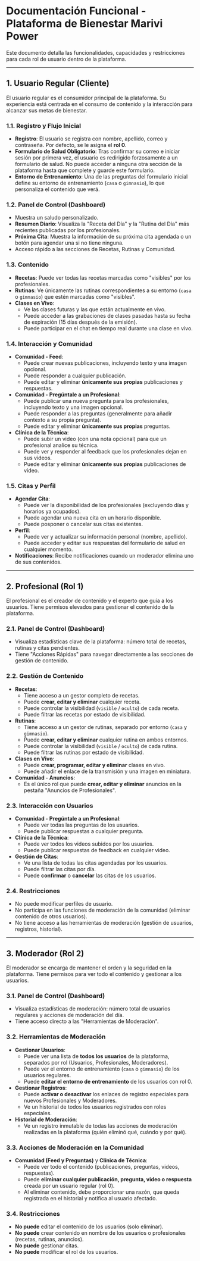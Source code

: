 # Documentación Funcional - Plataforma de Bienestar Marivi Power

Este documento detalla las funcionalidades, capacidades y restricciones para cada rol de usuario dentro de la plataforma.

---

## 1. Usuario Regular (Cliente)

El usuario regular es el consumidor principal de la plataforma. Su experiencia está centrada en el consumo de contenido y la interacción para alcanzar sus metas de bienestar.

### 1.1. Registro y Flujo Inicial
- **Registro**: El usuario se registra con nombre, apellido, correo y contraseña. Por defecto, se le asigna el **rol 0**.
- **Formulario de Salud Obligatorio**: Tras confirmar su correo e iniciar sesión por primera vez, el usuario es redirigido forzosamente a un formulario de salud. No puede acceder a ninguna otra sección de la plataforma hasta que complete y guarde este formulario.
- **Entorno de Entrenamiento**: Una de las preguntas del formulario inicial define su entorno de entrenamiento (`casa` o `gimnasio`), lo que personaliza el contenido que verá.

### 1.2. Panel de Control (Dashboard)
- Muestra un saludo personalizado.
- **Resumen Diario**: Visualiza la "Receta del Día" y la "Rutina del Día" más recientes publicadas por los profesionales.
- **Próxima Cita**: Muestra la información de su próxima cita agendada o un botón para agendar una si no tiene ninguna.
- Acceso rápido a las secciones de Recetas, Rutinas y Comunidad.

### 1.3. Contenido
- **Recetas**: Puede ver todas las recetas marcadas como "visibles" por los profesionales.
- **Rutinas**: Ve únicamente las rutinas correspondientes a su entorno (`casa` o `gimnasio`) que estén marcadas como "visibles".
- **Clases en Vivo**:
    - Ve las clases futuras y las que están actualmente en vivo.
    - Puede acceder a las grabaciones de clases pasadas hasta su fecha de expiración (15 días después de la emisión).
    - Puede participar en el chat en tiempo real durante una clase en vivo.

### 1.4. Interacción y Comunidad
- **Comunidad - Feed**:
    - Puede crear nuevas publicaciones, incluyendo texto y una imagen opcional.
    - Puede responder a cualquier publicación.
    - Puede editar y eliminar **únicamente sus propias** publicaciones y respuestas.
- **Comunidad - Pregúntale a un Profesional**:
    - Puede publicar una nueva pregunta para los profesionales, incluyendo texto y una imagen opcional.
    - Puede responder a las preguntas (generalmente para añadir contexto a su propia pregunta).
    - Puede editar y eliminar **únicamente sus propias** preguntas.
- **Clínica de la Técnica**:
    - Puede subir un video (con una nota opcional) para que un profesional analice su técnica.
    - Puede ver y responder al feedback que los profesionales dejan en sus videos.
    - Puede editar y eliminar **únicamente sus propias** publicaciones de video.

### 1.5. Citas y Perfil
- **Agendar Cita**:
    - Puede ver la disponibilidad de los profesionales (excluyendo días y horarios ya ocupados).
    - Puede agendar una nueva cita en un horario disponible.
    - Puede posponer o cancelar sus citas existentes.
- **Perfil**:
    - Puede ver y actualizar su información personal (nombre, apellido).
    - Puede acceder y editar sus respuestas del formulario de salud en cualquier momento.
- **Notificaciones**: Recibe notificaciones cuando un moderador elimina uno de sus contenidos.

---

## 2. Profesional (Rol 1)

El profesional es el creador de contenido y el experto que guía a los usuarios. Tiene permisos elevados para gestionar el contenido de la plataforma.

### 2.1. Panel de Control (Dashboard)
- Visualiza estadísticas clave de la plataforma: número total de recetas, rutinas y citas pendientes.
- Tiene "Acciones Rápidas" para navegar directamente a las secciones de gestión de contenido.

### 2.2. Gestión de Contenido
- **Recetas**:
    - Tiene acceso a un gestor completo de recetas.
    - Puede **crear, editar y eliminar** cualquier receta.
    - Puede controlar la visibilidad (`visible` / `oculto`) de cada receta.
    - Puede filtrar las recetas por estado de visibilidad.
- **Rutinas**:
    - Tiene acceso a un gestor de rutinas, separado por entorno (`casa` y `gimnasio`).
    - Puede **crear, editar y eliminar** cualquier rutina en ambos entornos.
    - Puede controlar la visibilidad (`visible` / `oculto`) de cada rutina.
    - Puede filtrar las rutinas por estado de visibilidad.
- **Clases en Vivo**:
    - Puede **crear, programar, editar y eliminar** clases en vivo.
    - Puede añadir el enlace de la transmisión y una imagen en miniatura.
- **Comunidad - Anuncios**:
    - Es el único rol que puede **crear, editar y eliminar** anuncios en la pestaña "Anuncios de Profesionales".

### 2.3. Interacción con Usuarios
- **Comunidad - Pregúntale a un Profesional**:
    - Puede ver todas las preguntas de los usuarios.
    - Puede publicar respuestas a cualquier pregunta.
- **Clínica de la Técnica**:
    - Puede ver todos los videos subidos por los usuarios.
    - Puede publicar respuestas de feedback en cualquier video.
- **Gestión de Citas**:
    - Ve una lista de todas las citas agendadas por los usuarios.
    - Puede filtrar las citas por día.
    - Puede **confirmar** o **cancelar** las citas de los usuarios.

### 2.4. Restricciones
- No puede modificar perfiles de usuario.
- No participa en las funciones de moderación de la comunidad (eliminar contenido de otros usuarios).
- No tiene acceso a las herramientas de moderación (gestión de usuarios, registros, historial).

---

## 3. Moderador (Rol 2)

El moderador se encarga de mantener el orden y la seguridad en la plataforma. Tiene permisos para ver todo el contenido y gestionar a los usuarios.

### 3.1. Panel de Control (Dashboard)
- Visualiza estadísticas de moderación: número total de usuarios regulares y acciones de moderación del día.
- Tiene acceso directo a las "Herramientas de Moderación".

### 3.2. Herramientas de Moderación
- **Gestionar Usuarios**:
    - Puede ver una lista de **todos los usuarios** de la plataforma, separados por rol (Usuarios, Profesionales, Moderadores).
    - Puede ver el entorno de entrenamiento (`casa` o `gimnasio`) de los usuarios regulares.
    - Puede **editar el entorno de entrenamiento** de los usuarios con rol 0.
- **Gestionar Registros**:
    - Puede **activar o desactivar** los enlaces de registro especiales para nuevos Profesionales y Moderadores.
    - Ve un historial de todos los usuarios registrados con roles especiales.
- **Historial de Moderación**:
    - Ve un registro inmutable de todas las acciones de moderación realizadas en la plataforma (quién eliminó qué, cuándo y por qué).

### 3.3. Acciones de Moderación en la Comunidad
- **Comunidad (Feed y Preguntas)** y **Clínica de Técnica**:
    - Puede ver todo el contenido (publicaciones, preguntas, videos, respuestas).
    - Puede **eliminar cualquier publicación, pregunta, video o respuesta** creada por un usuario regular (rol 0).
    - Al eliminar contenido, debe proporcionar una razón, que queda registrada en el historial y notifica al usuario afectado.

### 3.4. Restricciones
- **No puede** editar el contenido de los usuarios (solo eliminar).
- **No puede** crear contenido en nombre de los usuarios o profesionales (recetas, rutinas, anuncios).
- **No puede** gestionar citas.
- **No puede** modificar el rol de los usuarios.
